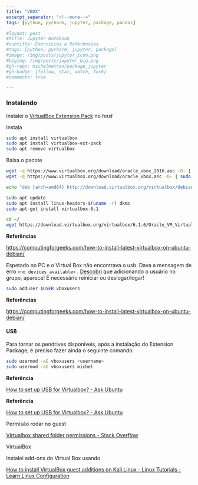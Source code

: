 ```yaml
---
title: "VBOX"
excerpt_separator: "<!--more-->"
tags: [python, pycharm, jupyter, package, pandas]

#layout: post
#title: Jupyter Notebook
#subtitle: Exercícios e Referências
#tags: [python, pycharm, jupyter, package]
#image: /img/posts/jupyter_icon.png
#bigimg: /img/posts/jupyter_big.png
#gh-repo: michelmetran/package_jupyter
#gh-badge: [follow, star, watch, fork]
#comments: true

---
```




### Instalando

Instalei o [VirtualBox Extension Pack](https://askubuntu.com/questions/661414/how-to-install-virtualbox-extension-pack) no *host*

Instala

```bash
sudo apt install virtualbox
sudo apt install virtualbox-ext-pack
sudo apt remove virtualbox
```



Baixa o pacote

```bash
wget -q https://www.virtualbox.org/download/oracle_vbox_2016.asc -O- | sudo apt-key add -
wget -q https://www.virtualbox.org/download/oracle_vbox.asc -O- | sudo apt-key add -

echo "deb [arch=amd64] http://download.virtualbox.org/virtualbox/debian focal contrib" | sudo tee /etc/apt/sources.list.d/virtualbox.list

sudo apt update
sudo apt install linux-headers-$(uname -r) dkms
sudo apt-get install virtualbox-6.1

cd ~/
wget https://download.virtualbox.org/virtualbox/6.1.6/Oracle_VM_VirtualBox_Extension_Pack-6.1.6.vbox-extpack
```

**Referências**

https://computingforgeeks.com/how-to-install-latest-virtualbox-on-ubuntu-debian/











Espetado no PC e o Virtual Box não encontrava o usb. Dava a mensagem de erro `<no devices available>` . [Descobri](https://superuser.com/questions/956622/no-usb-devices-available-in-virtualbox) que adicionando o usuário no grupo, aparece! É necessário reiniciar ou deslogar/logar!

```bash
sudo adduser $USER vboxusers
```

**Referências**

https://computingforgeeks.com/how-to-install-latest-virtualbox-on-ubuntu-debian/

#### 









#### USB

Para tornar os pendrives disponíveis, após a instalação do Extension Package, é preciso fazer ainda o seguinte comando.

```bash
sudo usermod -aG vboxusers <username>
sudo usermod -aG vboxusers michel
```

**Referência**

[How to set up USB for Virtualbox? - Ask Ubuntu](https://askubuntu.com/questions/25596/how-to-set-up-usb-for-virtualbox?noredirect=1&lq=1)

**Referência**

[How to set up USB for Virtualbox? - Ask Ubuntu](https://askubuntu.com/questions/25596/how-to-set-up-usb-for-virtualbox?noredirect=1&lq=1)

Permisão rodar no guest

[Virtualbox shared folder permissions - Stack Overflow](https://stackoverflow.com/questions/26740113/virtualbox-shared-folder-permissions)

VirtualBox

Instalei add-ons do Virtual Box usando

[How to install VirtualBox guest additions on Kali Linux - Linux Tutorials - Learn Linux Configuration](https://linuxconfig.org/how-to-install-virtualbox-guest-additions-on-kali-linux)
